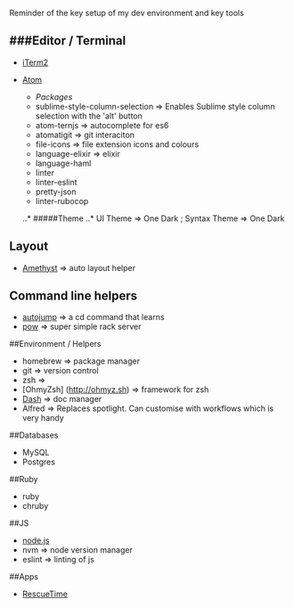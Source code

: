 Reminder of the key setup of my dev environment and key tools

###Editor / Terminal
---
* [iTerm2](#iterm2)
* [Atom](#atom)
  + *Packages*
  + sublime-style-column-selection => Enables Sublime style column selection with the 'alt' button
  + atom-ternjs => autocomplete for es6
  + atomatigit => git interaciton
  + file-icons => file extension icons and colours
  + language-elixir => elixir
  + language-haml
  + linter
  + linter-eslint
  + pretty-json
  + linter-rubocop

  ..* #####Theme
  ..* UI Theme => One Dark ; Syntax Theme => One Dark

## Layout
- [Amethyst](http://ianyh.com/amethyst/) => auto layout helper

## Command line helpers
- [autojump](https://github.com/wting/autojump/wiki) => a cd command that learns
- [pow](http://pow.cx/manual.html) => super simple rack server

##Environment / Helpers
- homebrew => package manager
- git => version control
- zsh => 
- [OhmyZsh] (http://ohmyz.sh) => framework for zsh
- [Dash](https://kapeli.com/dash) => doc manager
- Alfred => Replaces spotlight. Can customise with workflows which is very handy

##Databases
- MySQL
- Postgres

##Ruby
- ruby
- chruby

##JS
- [node.js](https://nodejs.org/en/)
- nvm => node version manager
- eslint => linting of js

##Apps
- [RescueTime](https://www.rescuetime.com)

